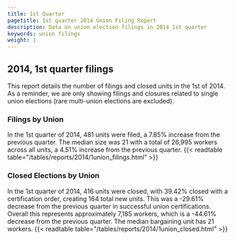 ```yaml
---
title: 1st Quarter 
pagetitle: 1st quarter 2014 Union Filing Report
description: Data on union election filings in 2014 1st quarter 
keywords: union filings
weight: 1
---
```


## 2014, 1st quarter filings

This report details the number of filings and closed units in the 1st of 2014. As a reminder, we are only showing filings and closures related to single union elections (rare multi-union elections are excluded).

### Filings by Union
In the 1st quarter of 2014, 481 units were filed, a 7.85% increase from the previous quarter. The median size was 21 with a total of 26,995 workers across all units, a 4.51% increase from the previous quarter.
{{< readtable table="/tables/reports/2014/1union_filings.html" >}}

### Closed Elections by Union
In the 1st quarter of 2014, 416 units were closed, with 39.42% closed with a certification order, creating 164 total new units. This was a -29.61% decrease from the previous quarter in successful union certifications. Overall this represents approximately 7,185 workers, which is a -44.61% decrease from the previous quarter. The median bargaining unit has 21 workers.
{{< readtable table="/tables/reports/2014/1union_closed.html" >}}
